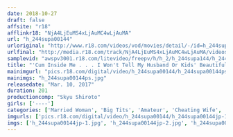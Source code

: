 ```yaml
---
date: 2018-10-27
draft: false
affsite: "r18"
afflinkr18: "NjA4LjEuMS4xLjAuMC4wLjAuMA"
url: "h_244supa00144"
urloriginal: "http://www.r18.com/videos/vod/movies/detail/-/id=h_244supa00144"
urlfinal: "http://media.r18.com/track/NjA4LjEuMS4xLjAuMC4wLjAuMA/videos/vod/movies/detail/-/id=h_244supa00144"
samplevid: "awspv3001.r18.com/litevideo/freepv/h/h_2/h_244supa144/h_244supa144_dmb_w.mp4"
title: "'Cum Inside Me . . . I Won't Tell My Husband Or Kids' Beautiful Married Women Who Beg Their Confidants For Creampie Sex At Home 18"
mainimgurl: "pics.r18.com/digital/video/h_244supa00144/h_244supa00144ps.jpg"
mainimgs: "h_244supa00144ps.jpg"
releasedate: "Mar. 10, 2017"
duration: 201
productioncomp: "Skyu Shiroto"
girls: ['----']
categories: ['Married Woman', 'Big Tits', 'Amateur', 'Cheating Wife', 'Creampie', 'Hi-Def']
imgurls: ['pics.r18.com/digital/video/h_244supa00144/h_244supa00144jp-1.jpg', 'pics.r18.com/digital/video/h_244supa00144/h_244supa00144jp-2.jpg', 'pics.r18.com/digital/video/h_244supa00144/h_244supa00144jp-3.jpg', 'pics.r18.com/digital/video/h_244supa00144/h_244supa00144jp-4.jpg', 'pics.r18.com/digital/video/h_244supa00144/h_244supa00144jp-5.jpg', 'pics.r18.com/digital/video/h_244supa00144/h_244supa00144jp-6.jpg', 'pics.r18.com/digital/video/h_244supa00144/h_244supa00144jp-7.jpg', 'pics.r18.com/digital/video/h_244supa00144/h_244supa00144jp-8.jpg', 'pics.r18.com/digital/video/h_244supa00144/h_244supa00144jp-9.jpg', 'pics.r18.com/digital/video/h_244supa00144/h_244supa00144jp-10.jpg', 'pics.r18.com/digital/video/h_244supa00144/h_244supa00144jp-11.jpg', 'pics.r18.com/digital/video/h_244supa00144/h_244supa00144jp-12.jpg', 'pics.r18.com/digital/video/h_244supa00144/h_244supa00144jp-13.jpg', 'pics.r18.com/digital/video/h_244supa00144/h_244supa00144jp-14.jpg', 'pics.r18.com/digital/video/h_244supa00144/h_244supa00144jp-15.jpg', 'pics.r18.com/digital/video/h_244supa00144/h_244supa00144jp-16.jpg', 'pics.r18.com/digital/video/h_244supa00144/h_244supa00144jp-17.jpg', 'pics.r18.com/digital/video/h_244supa00144/h_244supa00144jp-18.jpg', 'pics.r18.com/digital/video/h_244supa00144/h_244supa00144jp-19.jpg', 'pics.r18.com/digital/video/h_244supa00144/h_244supa00144jp-20.jpg']
imgs: ['h_244supa00144jp-1.jpg', 'h_244supa00144jp-2.jpg', 'h_244supa00144jp-3.jpg', 'h_244supa00144jp-4.jpg', 'h_244supa00144jp-5.jpg', 'h_244supa00144jp-6.jpg', 'h_244supa00144jp-7.jpg', 'h_244supa00144jp-8.jpg', 'h_244supa00144jp-9.jpg', 'h_244supa00144jp-10.jpg', 'h_244supa00144jp-11.jpg', 'h_244supa00144jp-12.jpg', 'h_244supa00144jp-13.jpg', 'h_244supa00144jp-14.jpg', 'h_244supa00144jp-15.jpg', 'h_244supa00144jp-16.jpg', 'h_244supa00144jp-17.jpg', 'h_244supa00144jp-18.jpg', 'h_244supa00144jp-19.jpg', 'h_244supa00144jp-20.jpg']
---
```

